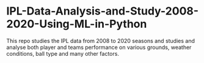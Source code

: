 # IPL-Data-Analysis-and-Study-2008-2020-Using-ML-in-Python
This repo studies the IPL data from 2008 to 2020 seasons and studies and analyse both player and teams performance on various grounds, weather conditions, ball type and many other factors.
